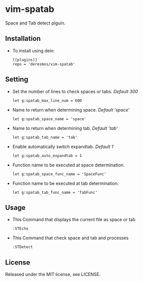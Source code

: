 vim-spatab
==
Space and Tab detect plguin.


Installation
--
* To install using dein:
  ```
  [[plugins]]
  repo = 'deresmos/vim-spatab'
  ```


Setting
--
* Set the number of lines to check spaces or tabs. *Default 300*
  ```
  let g:spatab_max_line_num = 600
  ```

* Name to return when determining space. *Default 'space'*
  ```
  let g:spatab_space_name = 'space'
  ```

* Name to return when determining tab. *Default 'tab'*
  ```
  let g:spatab_tab_name = 'tab'
  ```

* Enable automatically switch expandtab. *Default 1*
  ```
  let g:spatab_auto_expandtab = 1
  ```

* Function name to be executed at space determination.
  ```
  let g:spatab_space_func_name = 'SpaceFunc'
  ```

* Function name to be executed at tab determination.
  ```
  let g:spatab_tab_func_name = 'TabFunc'
  ```


Usage
--
* This Command that displays the current file as space or tab
  ```
  :STEcho
  ```

* This Command that check space and tab and processes
  ```
  :STDetect
  ```


License
--
Released under the MIT license, see LICENSE.
